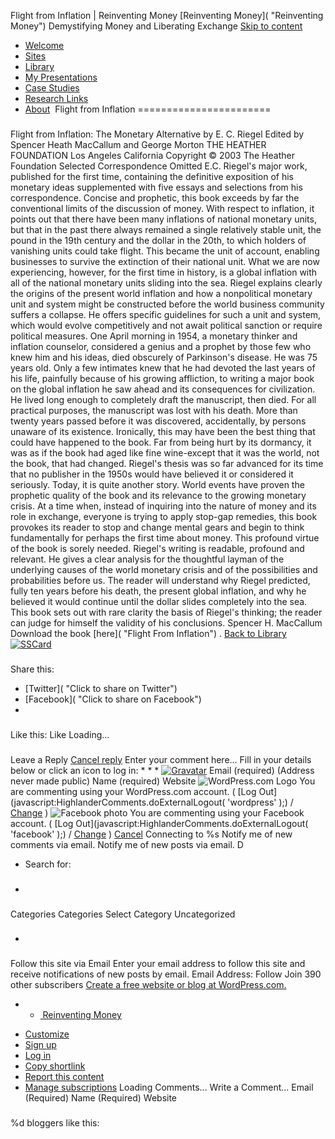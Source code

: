 Flight from Inflation | Reinventing Money
[Reinventing Money]( "Reinventing Money")
Demystifying Money and Liberating Exchange
[Skip to content](#content "Skip to content")
* [Welcome]()
* [Sites]()
* [Library]()
* [My Presentations]()
* [Case Studies]()
* [Research Links]()
* [About]()
[![]()]()
Flight from Inflation
=======================
###
Flight from Inflation: The Monetary Alternative
by E. C. Riegel
Edited by Spencer Heath MacCallum and George Morton
THE HEATHER FOUNDATION
Los Angeles California
Copyright ©️ 2003 The Heather Foundation
Selected Correspondence Omitted
E.C. Riegel's major work, published for the first time, containing the definitive exposition of his monetary ideas supplemented with five essays and selections from his correspondence.
Concise and prophetic, this book exceeds by far the conventional limits of the discussion of money. With respect to inflation, it points out that there have been many inflations of national monetary units, but that in the past there always remained a single relatively stable unit, the pound in the 19th century and the dollar in the 20th, to which holders of vanishing units could take flight. This became the unit of account, enabling businesses to survive the extinction of their national unit.
What we are now experiencing, however, for the first time in history, is a global inflation with all of the national monetary units sliding into the sea. Riegel explains clearly the origins of the present world inflation and how a nonpolitical monetary unit and system might be constructed before the world business community suffers a collapse. He offers specific guidelines for such a unit and system, which would evolve competitively and not await political sanction or require political measures.
One April morning in 1954, a monetary thinker and inflation counselor, considered a genius and a prophet by those few who knew him and his ideas, died obscurely of Parkinson's disease. He was 75 years old. Only a few intimates knew that he had devoted the last years of his life, painfully because of his growing affliction, to writing a major book on the global inflation he saw ahead and its consequences for civilization. He lived long enough to completely draft the manuscript, then died. For all practical purposes, the manuscript was lost with his death. More than twenty years passed before it was discovered, accidentally, by persons unaware of its existence. Ironically, this may have been the best thing that could have happened to the book. Far from being hurt by its dormancy, it was as if the book had aged like fine wine-except that it was the world, not the book, that had changed. Riegel's thesis was so far advanced for its time that no publisher in the 1950s would have believed it or considered it seriously. Today, it is quite another story. World events have proven the prophetic quality of the book and its relevance to the growing monetary crisis. At a time when, instead of inquiring into the nature of money and its role in exchange, everyone is trying to apply stop-gap remedies, this book provokes its reader to stop and change mental gears and begin to think fundamentally for perhaps the first time about money. This profound virtue of the book is sorely needed.
Riegel's writing is readable, profound and relevant. He gives a clear analysis for the thoughtful layman of the underlying causes of the world monetary crisis and of the possibilities and probabilities before us. The reader will understand why Riegel predicted, fully ten years before his death, the present global inflation, and why he believed it would continue until the dollar slides completely into the sea. This book sets out with rare clarity the basis of Riegel's thinking; the reader can judge for himself the validity of his conclusions.
Spencer H. MacCallum
Download the book
[here]( "Flight From Inflation")
.
[Back to Library]()
[![SSCard]()]()
###
Share this:
* [Twitter]( "Click to share on Twitter")
* [Facebook]( "Click to share on Facebook")
*
###
Like this:
Like
Loading...
###
Leave a Reply
[Cancel reply](/flight/#respond)
Enter your comment here...
Fill in your details below or click an icon to log in:
*
*
*
[![Gravatar]()]()
Email
(required)
(Address never made public)
Name
(required)
Website
![WordPress.com Logo]()
You are commenting using your WordPress.com account.
(
[Log Out](javascript:HighlanderComments.doExternalLogout( 'wordpress' );)
/
[Change](#)
)
![Facebook photo]()
You are commenting using your Facebook account.
(
[Log Out](javascript:HighlanderComments.doExternalLogout( 'facebook' );)
/
[Change](#)
)
[Cancel](javascript:HighlanderComments.cancelExternalWindow();)
Connecting to %s
Notify me of new comments via email.
Notify me of new posts via email.
D
* Search for:
* ###
Categories
Categories
Select Category
Uncategorized
* ###
Follow this site via Email
Enter your email address to follow this site and receive notifications of new posts by email.
Email Address:
Follow
Join 390 other subscribers
[Create a free website or blog at WordPress.com.]()
* + [![]()
Reinventing Money]()
+ [Customize]()
+ [Sign up]()
+ [Log in]()
+ [Copy shortlink]()
+ [Report this content]()
+ [Manage subscriptions]()
Loading Comments...
Write a Comment...
Email (Required)
Name (Required)
Website
###
%d
bloggers like this:
![]()